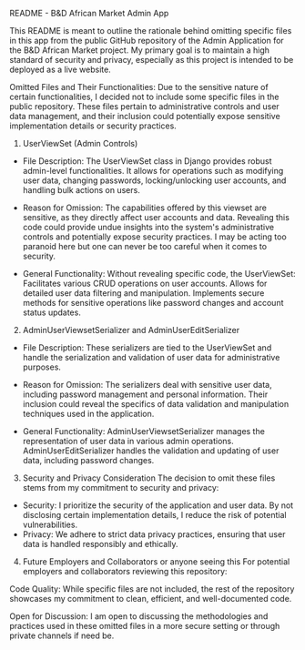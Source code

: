 README - B&D African Market Admin App

This README is meant to outline the rationale behind omitting specific files in this app from the public GitHub repository of the Admin Application for the B&D African Market project. My primary goal is to maintain a high standard of security and privacy, especially as this project is intended to be deployed as a live website.

Omitted Files and Their Functionalities:
Due to the sensitive nature of certain functionalities, I decided not to include some specific files in the public repository. These files pertain to administrative controls and user data management, and their inclusion could potentially expose sensitive implementation details or security practices.

1) UserViewSet (Admin Controls)

- File Description: The UserViewSet class in Django provides robust admin-level functionalities. It allows for operations such as modifying user data, changing passwords, locking/unlocking user accounts, and handling bulk actions on users.

- Reason for Omission: The capabilities offered by this viewset are sensitive, as they directly affect user accounts and data. Revealing this code could provide undue insights into the system's administrative controls and potentially expose security practices. I may be acting too paranoid here but one can never be too careful when it comes to security. 

- General Functionality: Without revealing specific code, the UserViewSet:
Facilitates various CRUD operations on user accounts.
Allows for detailed user data filtering and manipulation.
Implements secure methods for sensitive operations like password changes and account status updates.


2) AdminUserViewsetSerializer and AdminUserEditSerializer
- File Description: These serializers are tied to the UserViewSet and handle the serialization and validation of user data for administrative purposes.

- Reason for Omission: The serializers deal with sensitive user data, including password management and personal information. Their inclusion could reveal the specifics of data validation and manipulation techniques used in the application.

- General Functionality:
AdminUserViewsetSerializer manages the representation of user data in various admin operations.
AdminUserEditSerializer handles the validation and updating of user data, including password changes.

3) Security and Privacy Consideration
The decision to omit these files stems from my commitment to security and privacy:

- Security: I prioritize the security of the application and user data. By not disclosing certain implementation details, I reduce the risk of potential vulnerabilities.
- Privacy: We adhere to strict data privacy practices, ensuring that user data is handled responsibly and ethically.

4) Future Employers and Collaborators or anyone seeing this
For potential employers and collaborators reviewing this repository:

Code Quality: While specific files are not included, the rest of the repository showcases my commitment to clean, efficient, and well-documented code.

Open for Discussion: I am  open to discussing the methodologies and practices used in these omitted files in a more secure setting or through private channels if need be.

